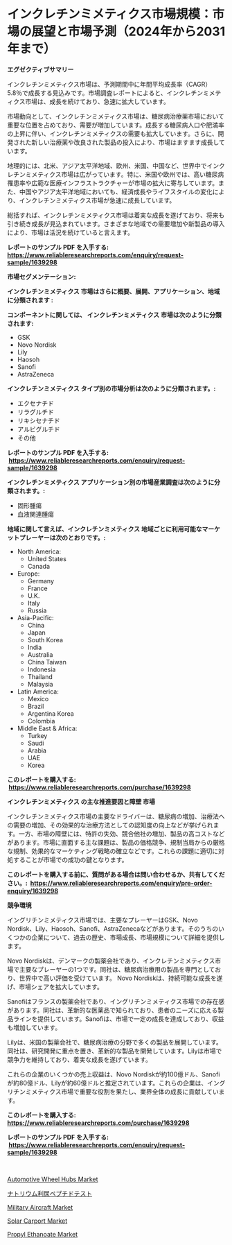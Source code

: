 <p><h1>インクレチンミメティクス市場規模：市場の展望と市場予測（2024年から2031年まで）</h1></p><p><strong>エグゼクティブサマリー</strong></p>
<p><p>インクレチンミメティクス市場は、予測期間中に年間平均成長率（CAGR）5.8％で成長する見込みです。市場調査レポートによると、インクレチンミメティクス市場は、成長を続けており、急速に拡大しています。</p><p>市場動向として、インクレチンミメティクス市場は、糖尿病治療薬市場において重要な位置を占めており、需要が増加しています。成長する糖尿病人口や肥満率の上昇に伴い、インクレチンミメティクスの需要も拡大しています。さらに、開発された新しい治療薬や改良された製品の投入により、市場はますます成長しています。</p><p>地理的には、北米、アジア太平洋地域、欧州、米国、中国など、世界中でインクレチンミメティクス市場は広がっています。特に、米国や欧州では、高い糖尿病罹患率や広範な医療インフラストラクチャーが市場の拡大に寄与しています。また、中国やアジア太平洋地域においても、経済成長やライフスタイルの変化により、インクレチンミメティクス市場が急速に成長しています。</p><p>総括すれば、インクレチンミメティクス市場は着実な成長を遂げており、将来も引き続き成長が見込まれています。さまざまな地域での需要増加や新製品の導入により、市場は活況を続けていると言えます。</p></p>
<p><strong>レポートのサンプル PDF を入手する: <a href="https://www.reliableresearchreports.com/enquiry/request-sample/1639298">https://www.reliableresearchreports.com/enquiry/request-sample/1639298</a></strong></p>
<p><strong>市場セグメンテーション:</strong></p>
<p><strong> インクレチンミメティクス 市場はさらに概要、展開、アプリケーション、地域に分類されます :</strong></p>
<p><strong>コンポーネントに関しては、 インクレチンミメティクス 市場は次のように分類されます: &nbsp;</strong></p>
<p><ul><li>GSK</li><li>Novo Nordisk</li><li>Lily</li><li>Haosoh</li><li>Sanofi</li><li>AstraZeneca</li></ul></p>
<p><strong> インクレチンミメティクス タイプ別の市場分析は次のように分類されます。:</strong></p>
<p><ul><li>エクセナチド</li><li>リラグルチド</li><li>リキシセナチド</li><li>アルビグルチド</li><li>その他</li></ul></p>
<p><strong>レポートのサンプル PDF を入手する: &nbsp;<a href="https://www.reliableresearchreports.com/enquiry/request-sample/1639298">https://www.reliableresearchreports.com/enquiry/request-sample/1639298</a></strong></p>
<p><strong> インクレチンミメティクス アプリケーション別の市場産業調査は次のように分類されます。:</strong></p>
<p><ul><li>固形腫瘍</li><li>血液関連腫瘍</li></ul></p>
<p><strong>地域に関して言えば、インクレチンミメティクス 地域ごとに利用可能なマーケットプレーヤーは次のとおりです。:</strong></p>
<p><ul>
    <li>
        North America:
        <ul>
            <li>United States</li>
            <li>Canada</li>
        </ul>
    </li>
    <li>
        Europe:
        <ul>
            <li>Germany</li>
            <li>France</li>
            <li>U.K.</li>
            <li>Italy</li>
            <li>Russia</li>
        </ul>
    </li>
    <li>
        Asia-Pacific:
        <ul>
            <li>China</li>
            <li>Japan</li>
            <li>South Korea</li>
            <li>India</li>
            <li>Australia</li>
            <li>China Taiwan</li>
            <li>Indonesia</li>
            <li>Thailand</li>
            <li>Malaysia</li>
        </ul>
    </li>
    <li>
        Latin America:
        <ul>
            <li>Mexico</li>
            <li>Brazil</li>
            <li>Argentina Korea</li>
            <li>Colombia</li>
        </ul>
    </li>
    <li>
        Middle East & Africa:
        <ul>
            <li>Turkey</li>
            <li>Saudi</li>
            <li>Arabia</li>
            <li>UAE</li>
            <li>Korea</li>
        </ul>
    </li>
    </ul></p>
<p><strong>このレポートを購入する: &nbsp;<a href="https://www.reliableresearchreports.com/purchase/1639298">https://www.reliableresearchreports.com/purchase/1639298</a></strong></p>
<p><strong>インクレチンミメティクス の主な推進要因と障壁 市場</strong></p>
<p><p>インクレチンミメティクス市場の主要なドライバーは、糖尿病の増加、治療法への需要の増加、その効果的な治療方法としての認知度の向上などが挙げられます。一方、市場の障壁には、特許の失効、競合他社の増加、製品の高コストなどがあります。市場に直面する主な課題は、製品の価格競争、規制当局からの厳格な規制、効果的なマーケティング戦略の確立などです。これらの課題に適切に対処することが市場での成功の鍵となります。</p></p>
<p><strong>このレポートを購入する前に、質問がある場合は問い合わせるか、共有してください。:&nbsp; <a href="https://www.reliableresearchreports.com/enquiry/pre-order-enquiry/1639298">https://www.reliableresearchreports.com/enquiry/pre-order-enquiry/1639298</a></strong></p>
<p><strong>競争環境</strong></p>
<p><p>イングリチンミメティクス市場では、主要なプレーヤーはGSK、Novo Nordisk、Lily、Haosoh、Sanofi、AstraZenecaなどがあります。そのうちのいくつかの企業について、過去の歴史、市場成長、市場規模について詳細を提供します。</p><p>Novo Nordiskは、デンマークの製薬会社であり、インクレチンミメティクス市場で主要なプレーヤーの1つです。同社は、糖尿病治療用の製品を専門としており、世界中で高い評価を受けています。 Novo Nordiskは、持続可能な成長を遂げ、市場シェアを拡大しています。</p><p>Sanofiはフランスの製薬会社であり、イングリチンミメティクス市場での存在感があります。同社は、革新的な医薬品で知られており、患者のニーズに応える製品ラインを提供しています。Sanofiは、市場で一定の成長を達成しており、収益も増加しています。</p><p>Lilyは、米国の製薬会社で、糖尿病治療の分野で多くの製品を展開しています。同社は、研究開発に重点を置き、革新的な製品を開発しています。Lilyは市場で競争力を維持しており、着実な成長を遂げています。</p><p>これらの企業のいくつかの売上収益は、Novo Nordiskが約100億ドル、Sanofiが約80億ドル、Lilyが約60億ドルと推定されています。これらの企業は、イングリチンミメティクス市場で重要な役割を果たし、業界全体の成長に貢献しています。</p></p>
<p><strong>このレポートを購入する: &nbsp; <a href="https://www.reliableresearchreports.com/purchase/1639298">https://www.reliableresearchreports.com/purchase/1639298</a></strong></p>
<p><strong>レポートのサンプル PDF を入手する: &nbsp;<a href="https://www.reliableresearchreports.com/enquiry/request-sample/1639298">https://www.reliableresearchreports.com/enquiry/request-sample/1639298</a></strong><strong></strong></p>
<p>&nbsp;</p>
<p><p><a href="https://issuu.com/reportprime-2/docs/automotive-wheel-hubs-market-size-2030.pptx">Automotive Wheel Hubs Market</a></p><p><a href="https://github.com/LeanneBruen2023/Market-Research-Report-List-1/blob/main/28311529460.md">ナトリウム利尿ペプチドテスト</a></p><p><a href="https://view.publitas.com/reportprime-1/military-aircraft-market-size-share-trends-analysis-report-by-application-regional-outlook-competitive-strategies-and-segment-forecasts-2024-2031/">Military Aircraft Market</a></p><p><a href="https://issuu.com/reportprime-2/docs/solar-carport-market-size-2030.pptx">Solar Carport Market</a></p><p><a href="https://natural-crush-b99.notion.site/Propyl-Ethanoate-Market-A-Comprehensive-Report-of-its-Market-Share-Growth-Trends-2024-2031-cd7863eb9def45068067fe80f829cf12">Propyl Ethanoate Market</a></p></p>